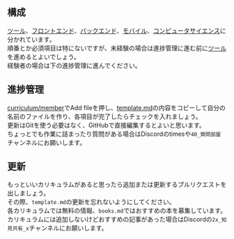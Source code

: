 ## 構成

[ツール](https://github.com/Doer-org/curriculum/tree/main/tools)、[フロントエンド](https://github.com/Doer-org/curriculum/tree/main/frontend)、[バックエンド](https://github.com/Doer-org/curriculum/tree/main/backend)、[モバイル](https://github.com/Doer-org/curriculum/tree/main/mobile)、[コンピュータサイエンス](https://github.com/Doer-org/curriculum/tree/main/computer-science)に分かれています。  
順番とか必須項目は特にないですが、未経験の場合は進捗管理に進む前に[ツール](https://github.com/Doer-org/curriculum/tree/main/tools)を進めるとよいでしょう。  
経験者の場合は下の進捗管理に進んでください。  

## 進捗管理

[curriculum/member](https://github.com/Doer-org/curriculum/tree/main/member)でAdd fileを押し、[template.md](https://github.com/Doer-org/curriculum/blob/main/member/template.md)の内容をコピーして自分の名前のファイルを作り、各項目が完了したらチェックを入れましょう。  
更新はGitを使う必要はなく、GitHubで直接編集するとよいと思います。  
ちょっとでも作業に詰まったり質問がある場合はDiscordのtimesや`40_質問部屋`チャンネルにお願いします。


## 更新

もっといいカリキュラムがあると思ったら追加または更新するプルリクエストを出しましょう。  
その際、`template.md`の更新を忘れないようにしてください。  
各カリキュラムでは無料の情報、`books.md`ではおすすめの本を募集しています。  
カリキュラムには追加しないけどおすすめの記事があった場合はDiscordの`2x_知見共有_x`チャンネルにお願いします。
